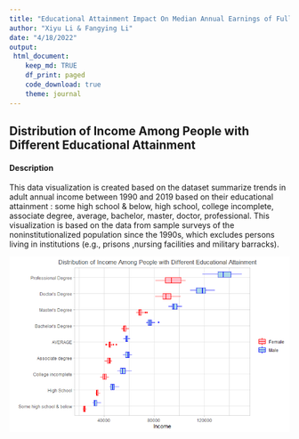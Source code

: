 ```yaml
---
title: "Educational Attainment Impact On Median Annual Earnings of Full-time Year-round Workers 25 to 34 Years Old in 1990-2019"
author: "Xiyu Li & Fangying Li"
date: "4/18/2022"
output:
 html_document:
    keep_md: TRUE
    df_print: paged
    code_download: true
    theme: journal
---
```






## Distribution of Income Among People with Different Educational Attainment

#### Description
This data visualization is created based on the dataset summarize trends in adult annual income between 1990 and 2019 based on their educational attainment : some high school & below, high school, college incomplete, associate degree, average, bachelor, master, doctor, professional. This visualization is based on the data from sample surveys of the noninstitutionalized population since the 1990s, which excludes persons living in institutions (e.g., prisons ,nursing facilities and military barracks).

<img src="README_files/figure-html/unnamed-chunk-2-1.png" title="This is a side-by-side boxplot that shows the distribution of annual income among people with different educational attainment. The visualizations are consistent with common sense that the lower educational attainment would correspond with lower income on average. In addition, there are gaps between genders within all levels of educational attainment." alt="This is a side-by-side boxplot that shows the distribution of annual income among people with different educational attainment. The visualizations are consistent with common sense that the lower educational attainment would correspond with lower income on average. In addition, there are gaps between genders within all levels of educational attainment."  />





